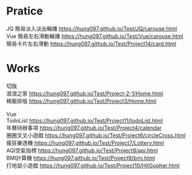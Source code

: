 # Pratice
JQ
簡易淡入淡出輪播 https://hung097.github.io/Test/JQ/carouse.html</br>
Vue
簡易左右滑動輪播 https://hung097.github.io/Test/Vue/carouse.html</br>
簡易卡片左右滑動 https://hung097.github.io/Test/Project14/card.html</br>

# Works
切版<br>
浪浪之家 https://hung097.github.io/Test/Project-2-1/Home.html</br>
稀飯排版 https://hung097.github.io/Test/Project3/Home.html</br><br>
Vue<br>
TodoList https://hung097.github.io/Test/Project11/todoList.html<br>
年曆待辦事項 https://hung097.github.io/Test/Project4/calendar</br>
圈圈叉叉小遊戲 https://hung097.github.io/Test/Project6/circleCross.html</br>
瘋狂樂透機 https://hung097.github.io/Test/Project7/Lottery.html</br>
AQI空氣指標 https://hung097.github.io/Test/Project8/api.html</br>
BMI計算機 https://hung097.github.io/Test/Project9/bmi.html</br>
打地鼠小遊戲 https://hung097.github.io/Test/Project10/HitGopher.html</br>
